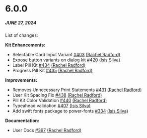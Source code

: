 # 6.0.0

##### JUNE 27, 2024

List of changes:

**Kit Enhancements:**
- Selectable Card Input Variant [#403](https://github.com/powerhome/playbook-swift/pull/383) [(Rachel Radford)](https://github.com/RachelRadford21)
- Expose button variants on dialog kit [#420](https://github.com/powerhome/playbook-swift/pull/395) [(Isis Silva)](https://github.com/isismsilva)
- Label Pill Kit [#434](https://github.com/powerhome/playbook-swift/pull/400) [(Rachel Radford)](https://github.com/RachelRadford21)
- Progress Pill Kit [#435](https://github.com/powerhome/playbook-swift/pull/401) [(Rachel Radford)](https://github.com/RachelRadford21)


**Improvements:**
- Removes Unnecessary Print Statements [#431](https://github.com/powerhome/playbook-swift/pull/399) [(Rachel Radford)](https://github.com/RachelRadford21)
- User Kit Spacing Fix [#438](https://github.com/powerhome/playbook-swift/pull/402) [(Rachel Radford)](https://github.com/RachelRadford21)
- Pill Kit Color Validation [#440](https://github.com/powerhome/playbook-swift/pull/404) [(Rachel Radford)](https://github.com/RachelRadford21)
- Typeahead validation [#407](https://github.com/powerhome/playbook-swift/pull/403) [(Isis Silva)](https://github.com/isismsilva)
- Add swift fonts package to power-fonts [#334](https://github.com/powerhome/playbook-swift/pull/394) [(Isis Silva)](https://github.com/isismsilva)

**Documentation:**
- User Docs [#397](https://github.com/powerhome/playbook-swift/pull/391) [(Rachel Radford)](https://github.com/RachelRadford21)
